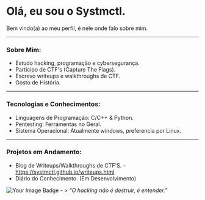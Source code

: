 # Olá, eu sou o Systmctl.

Bem vindo(a) ao meu perfil, é nele onde falo sobre mim.

---

### Sobre Mim:
- Estudo hacking, programação e cybersegurança.
- Participo de CTF's (Capture The Flags).
- Escrevo writeups e walkthroughs de CTF.
- Gosto de História.

---

### Tecnologias e Conhecimentos:
- Linguagens de Programação: C/C++ & Python.
- Pentesting: Ferramentas no Geral.
- Sistema Operacional: Atualmente windows, preferencia por Linux.

---

### Projetos em Andamento:
- Blog de Writeups/Walkthroughs de CTF'S. - https://systmctl.github.io/writeups.html
- Diário do Conhecimento. (Em Desenvolvimento)

<img src="https://tryhackme-badges.s3.amazonaws.com/Systmctl.png" alt="Your Image Badge" /> - > _“O hacking não é destruir, é entender.”_
